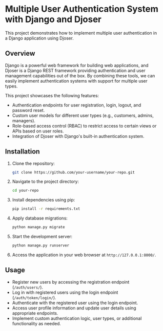 # Multiple User Authentication System with Django and Djoser

This project demonstrates how to implement multiple user authentication in a Django application using Djoser.

## Overview

Django is a powerful web framework for building web applications, and Djoser is a Django REST framework providing authentication and user management capabilities out of the box. By combining these tools, we can easily implement authentication systems with support for multiple user types.

This project showcases the following features:

- Authentication endpoints for user registration, login, logout, and password reset.
- Custom user models for different user types (e.g., customers, admins, managers).
- Role-based access control (RBAC) to restrict access to certain views or APIs based on user roles.
- Integration of Djoser with Django's built-in authentication system.

## Installation

1. Clone the repository:

    ```bash
    git clone https://github.com/your-username/your-repo.git
    ```

2. Navigate to the project directory:

    ```bash
    cd your-repo
    ```

3. Install dependencies using pip:

    ```bash
    pip install -r requirements.txt
    ```

4. Apply database migrations:

    ```bash
    python manage.py migrate
    ```

5. Start the development server:

    ```bash
    python manage.py runserver
    ```

6. Access the application in your web browser at `http://127.0.0.1:8000/`.

## Usage

- Register new users by accessing the registration endpoint (`/auth/users/`).
- Log in with registered users using the login endpoint (`/auth/token/login/`).
- Authenticate with the registered user using the login endpoint.
-  Access user profile information and update user details using appropriate endpoints.
-   Implement custom authentication logic, user types, or additional functionality as needed.
